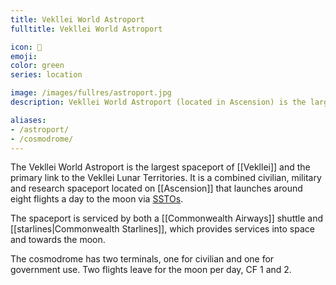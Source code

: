 ```yaml
---
title: Vekllei World Astroport
fulltitle: Vekllei World Astroport

icon: 🚀
emoji:
color: green
series: location

image: /images/fullres/astroport.jpg
description: Vekllei World Astroport (located in Ascension) is the largest spaceport of Vekllei, and its primary link to the Vekllei Lunar Territories.

aliases:
- /astroport/
- /cosmodrome/
---
```

The Vekllei World Astroport is the largest spaceport of [[Vekllei]] and the primary link to the Vekllei Lunar Territories. It is a combined civilian, military and research spaceport located on [[Ascension]] that launches around eight flights a day to the moon via [SSTOs](/stories/lightbulb/).

The spaceport is serviced by both a [[Commonwealth Airways]] shuttle and [[starlines|Commonwealth Starlines]], which provides services into space and towards the moon.

The cosmodrome has two terminals, one for civilian and one for government use. Two flights leave for the moon per day, CF 1 and 2.

